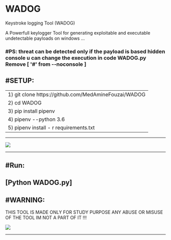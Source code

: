 # WADOG
Keystroke logging Tool (WADOG)
<p>A Powerfull keylogger Tool for generating exploitable and executable  undetectable payloads on windows ...</p>

### #PS: threat can be detected only if the payload is based hidden console u can change the execution in code WADOG.py Remove [ '#' from --noconsole ] 

## #SETUP:
<table>
 <tr>
  <td> 1) git clone https://github.com/MedAmineFouzai/WADOG </td> 
 </tr>
 <tr>
  <td> 2) cd WADOG</td>
 </tr>
 <tr>
  <td> 3) pip install pipenv</td> 
 </tr>
 <tr>
  <td> 4) pipenv --python 3.6</td>
 </tr>
 <tr>
  <td> 5) pipenv install - r requirements.txt</td>
 </tr>
 </table>
 
----------------------------------------------------------

<img src="https://github.com/MedAmineFouzai/WADOG/blob/master/Captures/Capture2.PNG">

----------------------------------------------------------

## #Run:

## [Python WADOG.py]

## #WARNING:

THIS TOOL IS MADE ONLY FOR STUDY PURPOSE ANY ABUSE OR MISUSE OF THE TOOL IM NOT A PART OF IT !!!</p>


<img src="https://github.com/MedAmineFouzai/WADOG/blob/master/Captures/Capture.PNG">
<hr>
